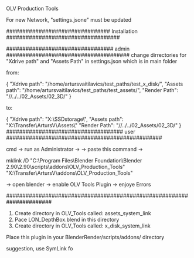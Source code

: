 OLV Production Tools



For new Network, "settings.jsone" must be updated


################################ Installation ###################################

################################# admin ######################################
change dirrectories for "Xdrive path" and "Assets Path" in settings.json which
is in main folder


from: 

{
    "Xdrive path": "/home/artursvaitilavics/test_paths/test_x_disk/",
    "Assets path": "/home/artursvaitilavics/test_paths/test_assets/",
    "Render Path": "//../../02_Assets/02_3D/"
}


to:

{
    "Xdrive path": "X:\\SSDstorage\\",
    "Assets path": "X:\\Transfer\\ArtursV\\Assets\\"
    "Render Path": "//../../02_Assets/02_3D/"
}
#################################### user ################################################


cmd -> run as Administrator ->
-> paste this command ->

mklink /D "C:\Program Files\Blender Foundation\Blender 2.90\2.90\scripts\addons\OLV_Production_Tools" "X:\Transfer\ArtursV\addons\OLV_Production_Tools"

-> open blender -> enable OLV Tools Plugin -> enjoye Errors


######################################################################



1. Create directory in OLV_Tools called: assets_system_link
2. Pace LON_DepthBox.blend in this directory
3. Create directory in OLV_Tools called: x_disk_system_link

Place this plugin in your BlenderRender/scripts/addons/ directory


suggestion, use SymLink fo